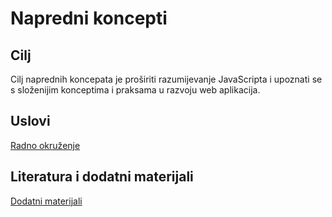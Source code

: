 # Napredni koncepti

## Cilj

Cilj naprednih koncepata je proširiti razumijevanje JavaScripta i upoznati se s složenijim konceptima i praksama u razvoju web aplikacija.

## Uslovi
[Radno okruženje](./setup.md)

## Literatura i dodatni materijali
[Dodatni materijali](./resources.md)